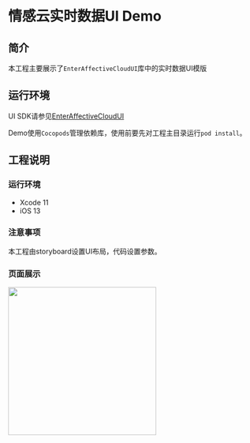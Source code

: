 # 情感云实时数据UI Demo



## 简介

本工程主要展示了`EnterAffectiveCloudUI`库中的实时数据UI模版

## 运行环境

UI SDK请参见[EnterAffectiveCloudUI](../EnterAffectiveCloudUI/)

Demo使用`Cocopods`管理依赖库，使用前要先对工程主目录运行`pod install`。

## 工程说明

### 运行环境

- Xcode 11  
- iOS 13

### 注意事项

本工程由storyboard设置UI布局，代码设置参数。

### 页面展示
<img src="https://github.com/Entertech/Enter-AffectiveCloud-iOS-SDK/blob/master/img/IMG_1387CA2E29C4-1.jpeg" width="300">
